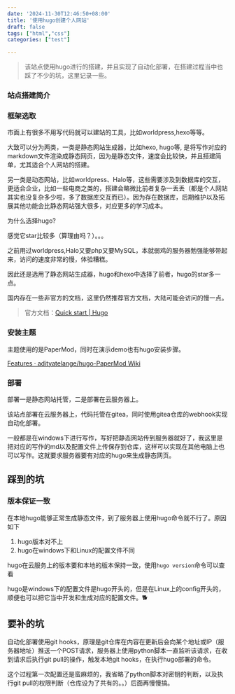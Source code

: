 ```yaml
---
date: '2024-11-30T12:46:50+08:00'
title: '使用hugo创建个人网站'
draft: false
tags: ["html","css"]
categories: ["test"]

---
```



> 该站点使用hugo进行的搭建，并且实现了自动化部署，在搭建过程当中也踩了不少的坑，这里记录一些。

### 站点搭建简介

### 框架选取

市面上有很多不用写代码就可以建站的工具，比如worldpress,hexo等等。

大致可以分为两类，一类是静态网站生成器，比如hexo, hugo等, 是将写作对应的markdown文件渲染成静态网页，因为是静态文件，速度会比较快，并且搭建简单，尤其适合个人网站的搭建。

另一类是动态网站，比如worldpress、Halo等，这些需要涉及到数据库的交互，更适合企业，比如一些电商之类的，搭建会略微比前者复杂一丢丢（都是个人网站其实也没复杂多少啦，多了数据库交互而已）。因为存在数据库，后期维护以及拓展其他功能会比静态网站强大很多，对应更多的学习成本。

为什么选择hugo?

感觉它star比较多（算理由吗？）。。。

之前用过worldpress,Halo又要php又要MySQL，本就弱鸡的服务器勉强能够带起来，访问的速度非常的慢，体验糟糕。

因此还是选用了静态网站生成器，hugo和hexo中选择了前者，hugo的star多一点。

国内存在一些非官方的文档，这里仍然推荐官方文档，大陆可能会访问的慢一点。

>官方文档：[Quick start | Hugo](https://gohugo.io/getting-started/quick-start/)



### 安装主题

主题使用的是PaperMod，同时在演示demo也有hugo安装步骤。

[Features · adityatelange/hugo-PaperMod Wiki](https://github.com/adityatelange/hugo-PaperMod/wiki/Features)



### 部署

部署一是静态网站托管，二是部署在云服务器上。

该站点部署在云服务器上，代码托管在gitea，同时使用gitea仓库的webhook实现自动化部署。

一般都是在windows下进行写作，写好把静态网站传到服务器就好了，我这里是把对应的写作的md以及配置文件上传保存到仓库，这样可以实现在其他电脑上也可以写作。这就要求服务器要有对应的hugo来生成静态网页。

## 踩到的坑

### 版本保证一致

在本地hugo能够正常生成静态文件，到了服务器上使用hugo命令就不行了。原因如下

1. hugo版本对不上
2. hugo在windows下和Linux的配置文件不同

hugo在云服务上的版本要和本地的版本保持一致，使用`hugo version`命令可以查看

hugo是windows下的配置文件是hugo开头的，但是在Linux上的config开头的，顺便也可以把它当中开发和生成对应的配置文件。:dog2:



## 要补的坑

自动化部署使用git hooks，原理是git仓库在内容在更新后会向某个地址或IP（服务器地址）推送一个POST请求，服务器上使用python脚本一直监听该请求，在收到请求后执行git pull的操作，触发本地git hooks，在执行hugo部署的命令。

这个过程第一次配置还是蛮麻烦的，我省略了python脚本对密钥的判断，以及执行git pull的权限判断（仓库设为了共有的。。）后面再慢慢搞。
